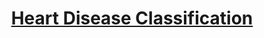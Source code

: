 ---
title: "[Heart Disease Classification](https://rpubs.com/ranggagemilang/heartclassification)"
excerpt: "<img src='/images/datascienceimg/Heart.png'><br>In this project, our goal is to analyze the causes of heart attacks and develop a predictive model for heart disease. We will use the Heart Disease Data Set from the UCI Machine Learning Repository, which includes patient data collected from Cleveland, Hungary, Switzerland, and Long Beach.
<br>
<br/>We will use Logistic Regression, k-Nearest Neighbors (kNN), Decision Tree, and Naive Bayes to build predictive models. Afterward, we will compare their performance to determine which model is the most effective. You can find the code [here](https://github.com/RanggaGemilang/Heart-Disease-Classification)<br/>"
collection: portfolio
---